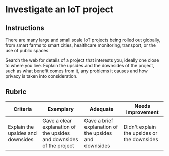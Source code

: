 # Investigate an IoT project

## Instructions

There are many large and small scale IoT projects being rolled out globally, from smart farms to smart cities, healthcare monitoring, transport, or the use of public spaces.

Search the web for details of a project that interests you, ideally one close to where you live. Explain the upsides and the downsides of the project, such as what benefit comes from it, any problems it causes and how privacy is taken into consideration.

## Rubric

| Criteria | Exemplary | Adequate | Needs Improvement |
| -------- | --------- | -------- | ----------------- |
| Explain the upsides and downsides | Gave a clear explanation of the upsides and downsides of the project | Gave a brief explanation of the upsides and downsides | Didn't explain the upsides or the downsides |
